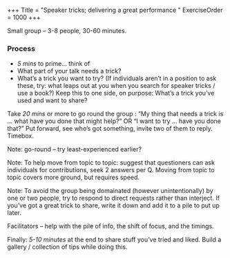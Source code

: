 +++
Title = "Speaker tricks; delivering a great performance "
ExerciseOrder = 1000
+++

Small group – 3-8 people, 30-60 minutes.

### Process
* *5 mins* to prime... think of
* What part of your talk needs a trick?
* What’s a trick you want to try?
(If individuals aren’t in a position to ask these, try: what leaps out at you when you search for speaker tricks / use a book?)
Keep this to one side, on purpose: What’s a trick you’ve used and want to share?

Take *20 mins* or more  to go round the group :
“My thing that needs a trick is ...  what have you done that might help?” 
OR 
“I want to try ... have you done that?”
Put forward, see who’s got something, invite two of them to reply. 
Timebox.

Note: go-round – try least-experienced earlier?

Note: To help move from topic to topic: suggest that questioners can ask individuals for contributions, seek 2 answers per Q. Moving from topic to topic covers more ground, but requires speed. 

Note: To avoid the group being domainated (however unintentionally) by one or two people, try to respond to direct requests rather than interject. If you’ve got a great trick to share, write it down and add it to a pile to put up later. 

Facilitators – help with the pile of info, the shift of focus, and the timings.

Finally: *5-10 minutes* at the end to share stuff you’ve tried and liked. Build a gallery / collection of tips while doing this.

